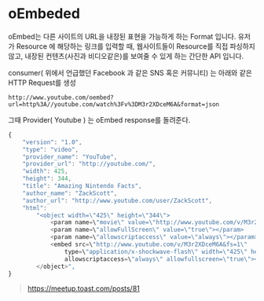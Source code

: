 # oEmbeded

oEmbed는 다른 사이트의 URL을 내장된 표현을 가능하게 하는 Format 입니다.
유저가 Resource 에 해당하는 링크를 입력할 때, 웹사이트들이 Resource를 직접 파싱하지 않고, 내장된 컨텐츠(사진과 비디오같은)를 보여줄 수 있게 하는 간단한 API 입니다.

consumer( 위에서 언급했던 Facebook 과 같은 SNS 혹은 커뮤니티) 는 아래와 같은 HTTP Request를 생성

```
http://www.youtube.com/oembed?url=http%3A//youtube.com/watch%3Fv%3DM3r2XDceM6A&format=json
```

그때 Provider( Youtube ) 는 oEmbed response를 돌려준다.

```javascript
{
    "version": "1.0",
    "type": "video",
    "provider_name": "YouTube",
    "provider_url": "http://youtube.com/",
    "width": 425,
    "height": 344,
    "title": "Amazing Nintendo Facts",
    "author_name": "ZackScott",
    "author_url": "http://www.youtube.com/user/ZackScott",
    "html":
        "<object width=\"425\" height=\"344\">
            <param name=\"movie\" value=\"http://www.youtube.com/v/M3r2XDceM6A&fs=1\"></param>
            <param name=\"allowFullScreen\" value=\"true\"></param>
            <param name=\"allowscriptaccess\" value=\"always\"></param>
            <embed src=\"http://www.youtube.com/v/M3r2XDceM6A&fs=1\"
                type=\"application/x-shockwave-flash\" width=\"425\" height=\"344\"
                allowscriptaccess=\"always\" allowfullscreen=\"true\"></embed>
        </object>",
}
```

> https://meetup.toast.com/posts/81

